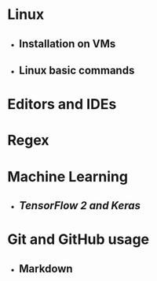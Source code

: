 # Linux
  - ## Installation on VMs
  - ## Linux basic commands

# Editors and IDEs

# Regex

# Machine Learning
- ## *TensorFlow 2 and Keras*

# Git and GitHub usage
- ## Markdown
